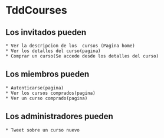 # TddCourses

## Los invitados pueden

    * Ver la descripcion de los  cursos (Pagina home)
    * Ver los detalles del curso(pagina)
    * Comprar un curso(Se accede desde los detalles del curso)

## Los miembros pueden

    * Autenticarse(pagina)
    * Ver los cursos comprados(pagina)
    * Ver un curso comprado(pagina)

## Los administradores pueden

    * Tweet sobre un curso nuevo
